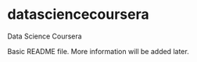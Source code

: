 datasciencecoursera
===================

Data Science Coursera 

Basic README file. More information will be added later. 
